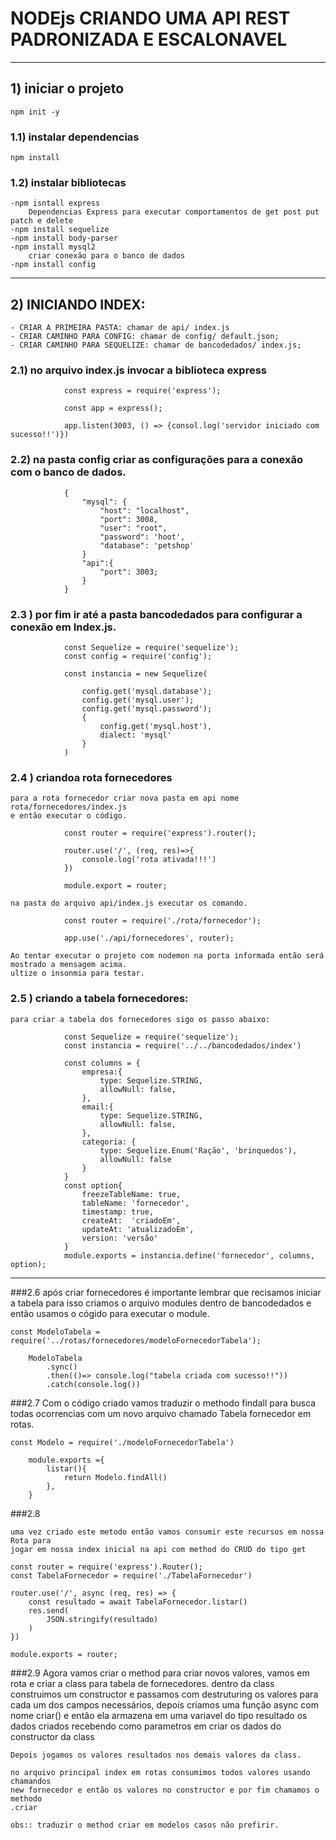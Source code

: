 # NODEjs CRIANDO UMA API REST PADRONIZADA E ESCALONAVEL

-------------------------------------------------------------------------------------
## 1) iniciar o projeto
    npm init -y 
### 1.1) instalar dependencias
    npm install
### 1.2) instalar bibliotecas
    -npm isntall express
        Dependencias Express para executar comportamentos de get post put patch e delete 
    -npm install sequelize
    -npm install body-parser
    -npm install mysql2
        criar conexão para o banco de dados
    -npm install config

------------------------------------------------------------------------------------------

## 2) INICIANDO INDEX:
    - CRIAR A PRIMEIRA PASTA: chamar de api/ index.js
    - CRIAR CAMINHO PARA CONFIG: chamar de config/ default.json;
    - CRIAR CAMINHO PARA SEQUELIZE: chamar de bancodedados/ index.js;

### 2.1) no arquivo index.js invocar a biblioteca express
        
                const express = require('express');

                const app = express();

                app.listen(3003, () => {consol.log('servidor iniciado com sucesso!!')})
    
### 2.2) na pasta config criar as configurações para a conexão com o banco de dados.

                {
                    "mysql": {
                        "host": "localhost",
                        "port": 3008,
                        "user": "root",
                        "password": 'hoot',
                        "database": 'petshop'
                    }
                    "api":{
                        "port": 3003;
                    }
                }
    
### 2.3 ) por fim ir até a pasta bancodedados para configurar a conexão em Index.js.

                const Sequelize = require('sequelize');
                const config = require('config');

                const instancia = new Sequelize(
                    
                    config.get('mysql.database');
                    config.get('mysql.user');
                    config.get('mysql.password');
                    {
                        config.get('mysql.host'),
                        dialect: 'mysql'
                    }
                )

### 2.4 ) criandoa rota fornecedores

    para a rota fornecedor criar nova pasta em api nome rota/fornecedores/index.js
    e então executar o código.

                const router = require('express').router();

                router.use('/', (req, res)=>{
                    console.log('rota ativada!!!')
                })

                module.export = router;

    na pasta do arquivo api/index.js executar os comando.

                const router = require('./rota/fornecedor');

                app.use('./api/fornecedores', router);

    Ao tentar executar o projeto com nodemon na porta informada então será mostrado a mensagem acima.
    ultize o insonmia para testar.

### 2.5 ) criando a tabela fornecedores:

    para criar a tabela dos fornecedores sigo os passo abaixo:

                const Sequelize = require('sequelize');
                const instancia = require('../../bancodedados/index')

                const columns = {
                    empresa:{
                        type: Sequelize.STRING,
                        allowNull: false,
                    },
                    email:{
                        type: Sequelize.STRING,
                        allowNull: false,
                    },
                    categoria: {
                        type: Sequelize.Enum('Ração', 'brinquedos'),
                        allowNull: false
                    }
                }
                const option{
                    freezeTableName: true,
                    tableName: 'fornecedor',
                    timestamp: true,
                    createAt:  'criadoEm',
                    updateAt: 'atualizadoEm',
                    version: 'versão'
                }
                module.exports = instancia.define('fornecedor', columns, option);

--------------------------------------------------------------------------------
###2.6
    após criar fornecedores é importante lembrar que recisamos iniciar a tabela
    para isso criamos o arquivo modules dentro de bancodedados e então usamos o
    cógido para executar o module.

    const ModeloTabela = require('../rotas/fornecedores/modeloFornecedorTabela');

        ModeloTabela
            .sync()
            .then(()=> console.log("tabela criada com sucesso!!"))
            .catch(console.log())


###2.7
    Com o código criado vamos traduzir o methodo findall para busca todas ocorrencias
    com um novo arquivo chamado Tabela fornecedor em rotas.


    const Modelo = require('./modeloFornecedorTabela')

        module.exports ={
            listar(){
                return Modelo.findAll()
            },
        }

###2.8

    uma vez criado este metodo então vamos consumir este recursos em nossa Rota para
    jogar em nossa index inicial na api com method do CRUD do tipo get

    const router = require('express').Router();
    const TabelaFornecedor = require('./TabelaFornecedor')

    router.use('/', async (req, res) => {
        const resultado = await TabelaFornecedor.listar()
        res.send(
            JSON.stringify(resultado)
        )
    })

    module.exports = router;

###2.9
    Agora vamos criar o method para criar novos valores, 
    vamos em rota e criar a class para tabela de fornecedores.
    dentro da class construimos um constructor e passamos com destruturing os valores
    para cada um dos campos necessários, depois criamos uma função async com nome
    criar() e então ela armazena em uma variavel do tipo resultado os dados criados
    recebendo como parametros em criar os dados do constructor da class

    Depois jogamos os valores resultados nos demais valores da class.

    no arquivo principal index em rotas consumimos todos valores usando chamandos 
    new fornecedor e então os valores no constructor e por fim chamamos o methodo
    .criar

    obs:: traduzir o method criar em modelos casos não prefirir.

    